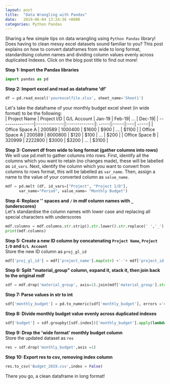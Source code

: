 ```yaml
---
layout: post
title:  "Data Wrangling with Pandas"
date:   2019-06-04 13:24:36 +0800
categories: Python Pandas
---
```

Sharing a few simple tips on data wrangling using `Python Pandas` library! Does having to clean messy excel datasets sound familiar to you? This post explains on how to convert dataframes from wide to long format, standardising column names and dividing column values evenly across duplicated Indexes. Click on the blog post title to find out more!<br>


**Step 1: Import the Pandas libraries** 

```python
import pandas as pd
```

**Step 2: Import excel and read as dataframe 'df'** 
```python
df = pd.read_excel('yourexcelfile.xlsx', sheet_name='Sheet1')
```
Let's take the dataframe of your monthly budget excel sheet (in wide format) to be the following:<br>
| Project Name    | Project I/D   | G/L Account   | Jan-19 | Feb-19| ... | Dec-19|
| ----------------|:-------------:|:-------------:|: -----:|:-----:|:---:| -----:|
| Office Space A  | 200589        | 1000400       |  $1600 |  $900 | ... | $1100 |
| Office Space A  | 200589        | 8000800       |   $120 |  $100 | ... |  $200 |
| Office Space B  | 320999        | 2222800       |  $3000 | $3200 | ... | $3100 |


**Step 3: Convert df from wide to long format (gather columns into rows)** <br>
We will use pd.melt to gather columns into rows. First, identify all the columns which you want to retain (no changes made), these will be labelled as `id_vars`. Next, identify the column which you want to convert from columns to rows format, this will be labelled as `var_name`.
Then, assign a name to the value of your converted column as `value_name`.
```python
mdf = pd.melt (df, id_vars=["Project", "Project I/D"], 
	  var_name="Period", value_name= "Monthly Budget")
```

**Step 4: Replace '' spaces and `/` in mdf column names with `_` (underscores)** <br>
Let's standardise the column names with lower case and replacing all special characters with underscores

```python
mdf.columns = mdf.columns.str.strip().str.lower().str.replace(' ','_').str.replace('/','')
print(mdf.columns)
```
**Step 5: Create a new ID column by concatenating `Project Name`, `Project I/D` and `G/L Account`**<br>
Store the new ID column as `proj_gl_id`
```python
mdf['proj_gl_id'] = mdf['project_name'].map(str) +'-'+ mdf['project_id'].map(str) + '-' + mdf['gl_account'].map(str)
```
**Step 6: Split "material_group" column, expand it, stack it, then join back to the original mdf**
```python
sdf = mdf.drop('material_group', axis=1).join(mdf['material_group'].str.split(', ', expand=True).stack().reset_index(level=1, drop=True).rename('material_grp'))
```
**Step 7: Parse values in str to int**
```python
sdf['monthly_budget'] = pd.to_numeric(sdf['monthly_budget'], errors ='coerce')
```
**Step 8: Divide monthly budget value evenly across duplicated indexes**
```python
sdf['budget'] = sdf.groupby([sdf.index])['monthly_budget'].apply(lambda x: x / len(x))
```
**Step 9: Drop the 'wide format' monthly budget column**<br>
Store the updated dataset as `res`
```python
res = sdf.drop('monthly_budget',axis =1)
```
**Step 10: Export res to csv, removing index column**
```python
res.to_csv('Budget_2019.csv',index = False)
```
There you go, a clean dataframe in long format!

[Read More]: https://jamieqianhui.github.io/python/pandas/2019/06/04/Data-Wrangling-in-Python.html
